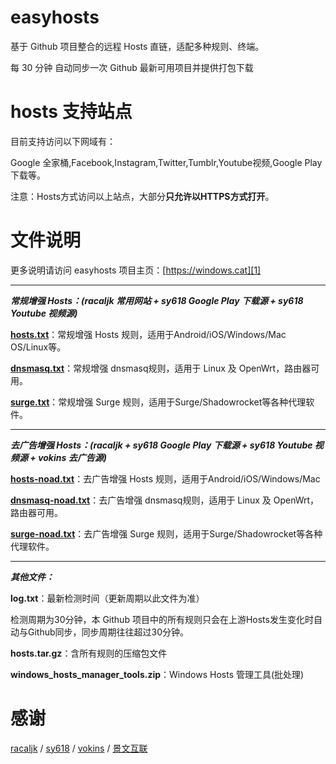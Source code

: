 # easyhosts
基于 Github 项目整合的远程 Hosts 直链，适配多种规则、终端。

每 30 分钟 自动同步一次 Github 最新可用项目并提供打包下载

# hosts 支持站点
目前支持访问以下网域有：

Google 全家桶,Facebook,Instagram,Twitter,Tumblr,Youtube视频,Google Play下载等。

注意：Hosts方式访问以上站点，大部分**只允许以HTTPS方式打开**。

# 文件说明
更多说明请访问 easyhosts 项目主页：[https://windows.cat][1]


----------


***常规增强 Hosts：(racaljk 常用网站 + sy618 Google Play 下载源 + sy618 Youtube 视频源)***

**[hosts.txt][2]**：常规增强 Hosts 规则，适用于Android/iOS/Windows/Mac OS/Linux等。

**[dnsmasq.txt][3]**：常规增强 dnsmasq规则，适用于 Linux 及 OpenWrt，路由器可用。

**[surge.txt][4]**：常规增强 Surge 规则，适用于Surge/Shadowrocket等各种代理软件。


----------


***去广告增强 Hosts：(racaljk + sy618 Google Play 下载源 + sy618 Youtube 视频源 + vokins 去广告源)***

**[hosts-noad.txt][5]**：去广告增强 Hosts 规则，适用于Android/iOS/Windows/Mac

**[dnsmasq-noad.txt][6]**：去广告增强 dnsmasq规则，适用于 Linux 及 OpenWrt，路由器可用。

**[surge-noad.txt][7]**：去广告增强 Surge 规则，适用于Surge/Shadowrocket等各种代理软件。


----------


***其他文件：***

**log.txt**：最新检测时间（更新周期以此文件为准）

检测周期为30分钟，本 Github 项目中的所有规则只会在上游Hosts发生变化时自动与Github同步，同步周期往往超过30分钟。

**hosts.tar.gz**：含所有规则的压缩包文件

**windows_hosts_manager_tools.zip**：Windows Hosts 管理工具(批处理)




# 感谢
[racaljk][8] / [sy618][9] / [vokins][10] / [景文互联][11]


  [1]: https://windows.cat
  [2]: https://windows.cat/hosts.txt
  [3]: https://windows.cat/dnsmasq.txt
  [4]: https://windows.cat/surge.txt
  [5]: https://windows.cat/hosts-noad.txt
  [6]: https://windows.cat/dnsmasq-noad.txt
  [7]: https://windows.cat/surge-noad.txt
  [8]: https://github.com/racaljk/hosts
  [9]: https://github.com/sy618/hosts
  [10]: https://github.com/vokins/yhosts
  [11]: https://www.jwdns.com/
